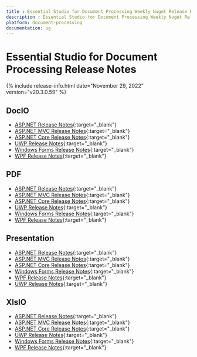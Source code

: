 ```yaml
---
title : Essential Studio for Document Processing Weekly Nuget Release Release Notes  
description : Essential Studio for Document Processing Weekly Nuget Release Release Notes  
platform: document-processing
documentation: ug
---
```


# Essential Studio for Document Processing  Release Notes  

{% include release-info.html date="November 29, 2022" version="v20.3.0.59" %} 

## DocIO

* [ASP.NET Release Notes](/aspnet/release-notes/v20.3.0.59#docio){:target="_blank"}
* [ASP.NET MVC Release Notes](/aspnetmvc/release-notes/v20.3.0.59#docio){:target="_blank"}
* [ASP.NET Core Release Notes](/aspnet-core/release-notes/v20.3.0.59#docio){:target="_blank"}
* [UWP Release Notes](/uwp/release-notes/v20.3.0.59#docio){:target="_blank"}
* [Windows Forms Release Notes](/windowsforms/release-notes/v20.3.0.59#docio){:target="_blank"}
* [WPF Release Notes](/wpf/release-notes/v20.3.0.59#docio){:target="_blank"}


## PDF

* [ASP.NET Release Notes](/aspnet/release-notes/v20.3.0.59#pdf){:target="_blank"}
* [ASP.NET MVC Release Notes](/aspnetmvc/release-notes/v20.3.0.59#pdf){:target="_blank"}
* [ASP.NET Core Release Notes](/aspnet-core/release-notes/v20.3.0.59#pdf){:target="_blank"}
* [UWP Release Notes](/uwp/release-notes/v20.3.0.59#pdf){:target="_blank"}
* [Windows Forms Release Notes](/windowsforms/release-notes/v20.3.0.59#pdf){:target="_blank"}
* [WPF Release Notes](/wpf/release-notes/v20.3.0.59#pdf){:target="_blank"}


## Presentation

* [ASP.NET Release Notes](/aspnet/release-notes/v20.3.0.59#presentation){:target="_blank"}
* [ASP.NET MVC Release Notes](/aspnetmvc/release-notes/v20.3.0.59#presentation){:target="_blank"}
* [ASP.NET Core Release Notes](/aspnet-core/release-notes/v20.3.0.59#presentation){:target="_blank"}
* [Windows Forms Release Notes](/windowsforms/release-notes/v20.3.0.59#presentation){:target="_blank"}
* [WPF Release Notes](/wpf/release-notes/v20.3.0.59#presentation){:target="_blank"}
* [UWP Release Notes](/uwp/release-notes/v20.3.0.59#presentation){:target="_blank"}


## XlsIO

* [ASP.NET Release Notes](/aspnet/release-notes/v20.3.0.59#xlsio){:target="_blank"}
* [ASP.NET MVC Release Notes](/aspnetmvc/release-notes/v20.3.0.59#xlsio){:target="_blank"}
* [ASP.NET Core Release Notes](/aspnet-core/release-notes/v20.3.0.59#xlsio){:target="_blank"}
* [UWP Release Notes](/uwp/release-notes/v20.3.0.59#xlsio){:target="_blank"}
* [Windows Forms Release Notes](/windowsforms/release-notes/v20.3.0.59#xlsio){:target="_blank"}
* [WPF Release Notes](/wpf/release-notes/v20.3.0.59#xlsio){:target="_blank"}